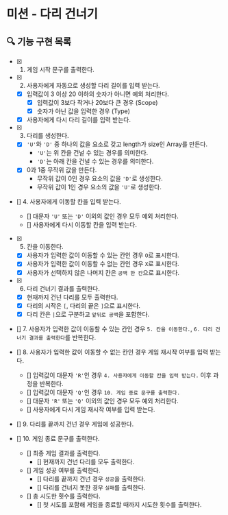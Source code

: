 # 미션 - 다리 건너기

## 🔍 기능 구현 목록

- [x] 1. 게임 시작 문구를 출력한다.
- [x] 2. 사용자에게 자동으로 생성할 다리 길이를 입력 받는다.

  - [x] 입력값이 3 이상 20 이하의 숫자가 아니면 예외 처리한다.
    - [x] 입력값이 3보다 작거나 20보다 큰 경우 (Scope)
    - [x] 숫자가 아닌 값을 입력한 경우 (Type)
  - [x] 사용자에게 다시 다리 길이를 입력 받는다.

- [x] 3. 다리를 생성한다.

  - [x] `'U'`와 `'D'` 중 하나의 값을 요소로 갖고 length가 size인 Array를 만든다.
    - `'U'`는 위 칸을 건널 수 있는 경우를 의미한다.
    - `'D'`는 아래 칸을 건널 수 있는 경우를 의미한다.
  - [x] 0과 1중 무작위 값을 만든다.
    - 무작위 값이 0인 경우 요소의 값을 `'D'`로 생성한다.
    - 무작위 값이 1인 경우 요소의 값을 `'U'`로 생성한다.

- [] 4. 사용자에게 이동할 칸을 입력 받는다.

  - [] 대문자 `'U'` 또는 `'D'` 이외의 값인 경우 모두 예외 처리한다.
  - [] 사용자에게 다시 이동할 칸을 입력 받는다.

- [x] 5. 칸을 이동한다.

  - [x] 사용자가 입력한 값이 이동할 수 있는 칸인 경우 `O`로 표시한다.
  - [x] 사용자가 입력한 값이 이동할 수 없는 칸인 경우 `X`로 표시한다.
  - [x] 사용자가 선택하지 않은 나머지 칸은 `공백 한 칸`으로 표시한다.

- [x] 6. 다리 건너기 결과를 출력한다.

  - [x] 현재까지 건넌 다리를 모두 출력한다.
  - [x] 다리의 시작은 `[`, 다리의 끝은 `]`으로 표시한다.
  - [x] 다리 칸은 `|`으로 구분하고 `앞뒤로 공백`을 포함한다.

- [] 7. 사용자가 입력한 값이 이동할 수 있는 칸인 경우 `5. 칸을 이동한다.`, `6. 다리 건너기 결과를 출력한다`를 반복한다.

- [] 8. 사용자가 입력한 값이 이동할 수 없는 칸인 경우 게임 재시작 여부를 입력 받는다.

  - [] 입력값이 대문자 `'R'`인 경우 `4. 사용자에게 이동할 칸을 입력 받는다.` 이후 과정을 반복한다.
  - [] 입력값이 대문자 `'Q'`인 경우 `10. 게임 종료 문구를 출력한다.`
  - [] 대문자 `'R'` 또는 `'Q'` 이외의 값인 경우 모두 예외 처리한다.
  - [] 사용자에게 다시 게임 재시작 여부를 입력 받는다.

- [] 9. 다리를 끝까지 건넌 경우 게임에 성공한다.
- [] 10. 게임 종료 문구를 출력한다.
  - [] 최종 게임 결과를 출력한다.
    - [] 현재까지 건넌 다리를 모두 출력한다.
  - [] 게임 성공 여부를 출력한다.
    - [] 다리를 끝까지 건넌 경우 `성공`을 출력한다.
    - [] 다리를 건너지 못한 경우 `실패`를 출력한다.
  - [] 총 시도한 횟수를 출력한다.
    - [] 첫 시도를 포함해 게임을 종료할 때까지 시도한 횟수를 출력한다.

